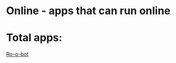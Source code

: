# Online - apps that can run online

# Total apps:

[Ro-o-bot](https://sapbot.github.io/Store/online/ro-o-bot)